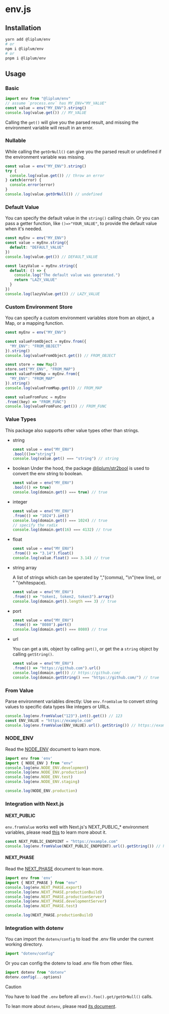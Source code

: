 # env.js

## Installation

```sh
yarn add @liplum/env
# or
npm i @liplum/env
# or
pnpm i @liplum/env
```

## Usage

### Basic

```js
import env from "@liplum/env"
// assume `process.env` has MY_ENV="MY_VALUE"
const value = env("MY_ENV").string()
console.log(value.get()) // MY_VALUE
```

Calling the `get()` will give you the parsed result,
and missing the environment variable will result in an error.

### Nullable

While calling the `getOrNull()` can give you the parsed result or undefined
if the environment variable was missing.

```js
const value = env("MY_ENV").string()
try {
  console.log(value.get()) // throw an error
} catch(error) {
  console.error(error)
}
console.log(value.getOrNull()) // undefined
```

### Default Value

You can specify the default value in the `string()` calling chain.
Or you can pass a getter function, like `()=>"YOUR_VALUE"`, to provide the default value when it's needed.

```js
const myEnv = env("MY_ENV")
const value = myEnv.string({
  default: "DEFAULT_VALUE"
})
console.log(value.get()) // DEFAULT_VALUE

const lazyValue = myEnv.string({
  default: () => {
    console.log("The default value was generated.")
    return "LAZY_VALUE"
  }
})
console.log(lazyValue.get()) // LAZY_VALUE
```

### Custom Environment Store

You can specify a custom environment variables store from an object, a Map, or a mapping function.

```js
const myEnv = env("MY_ENV")

const valueFromObject = myEnv.from({
  "MY_ENV": "FROM_OBJECT"
}).string()
console.log(valueFromObject.get()) // FROM_OBJECT

const store = new Map()
store.set("MY_ENV", "FROM_MAP")
const valueFromMap = myEnv.from({
  "MY_ENV": "FROM_MAP"
}).string()
console.log(valueFromMap.get()) // FROM_MAP

const valueFromFunc = myEnv
.from((key) => "FROM_FUNC")
console.log(valueFromFunc.get()) // FROM_FUNC
```

### Value Types

This package also supports other value types other than strings.

- string

  ```js
  const value = env("MY_ENV")
  .bool(()=>"string")
  console.log(value.get() === "string") // string
  ```

- boolean
  Under the hood, the package [@liplum/str2bool](https://www.npmjs.com/package/@liplum/str2bool) is used to convert the env string to boolean.

  ```js
  const value = env("MY_ENV")
  .bool(() => true)
  console.log(domain.get() === true) // true
  ```

- integer

  ```js
  const value = env("MY_ENV")
  .from(() => "1024").int()
  console.log(domain.get() === 1024) // true
  // specify the radix
  console.log(domain.get(16) === 4132) // true
  ```

- float

  ```js
  const value = env("MY_ENV")
  .from(() => "3.14").float()
  console.log(value.float() === 3.14) // true
  ```

- string array

  A list of strings which can be sperated by ","(comma), "\n"(new line), or " "(whitespace).

  ```js
  const value = env("MY_ENV")
  .from(() => "token1, token2, token3").array()
  console.log(domain.get().length === 3) // true
  ```

- port

  ```js
  const value = env("MY_ENV")
  .from(() => "8080").port()
  console.log(domain.get() === 8080) // true
  ```

- url

  You can get a `URL` object by calling `get()`,
  or get the a `string` object by calling `getString()`.

  ```js
  const value = env("MY_ENV")
  .from(() => "https://github.com").url()
  console.log(domain.get()) // https://github.com/
  console.log(domain.getString() === "https://github.com/") // true
  ```

### From Value

Parse environment variables directly:
Use `env.fromValue` to convert string values to specific data types like integers or URLs.

```js
console.log(env.fromValue("123").int().get()) // 123
const ENV_VALUE = "https://example.com"
console.log(env.fromValue(ENV_VALUE).url().getString()) // https://example.com/
```

### NODE_ENV

Read the [NODE_ENV](https://nodejs.org/en/learn/getting-started/nodejs-the-difference-between-development-and-production) document to learn more.

```js
import env from 'env'
import { NODE_ENV } from "env"
console.log(env.NODE_ENV.development)
console.log(env.NODE_ENV.production)
console.log(env.NODE_ENV.test)
console.log(env.NODE_ENV.staging)

console.log(NODE_ENV.production)
```

### Integration with Next.js

#### NEXT_PUBLIC

`env.fromValue` works well with Next.js's NEXT_PUBLIC_* environment variables,
please read [this](https://nextjs.org/docs/app/building-your-application/configuring/environment-variables) to learn more about it.

```js
const NEXT_PUBLIC_ENDPOINT = "https://example.com"
console.log(env.fromValue(NEXT_PUBLIC_ENDPOINT).url().getString()) // https://example.com/
```

#### NEXT_PHASE

Read the [NEXT_PHASE](https://nextjs.org/docs/app/api-reference/config/next-config-js#phase) document to lean more.

```js
import env from 'env'
import { NEXT_PHASE } from "env"
console.log(env.NEXT_PHASE.export)
console.log(env.NEXT_PHASE.productionBuild)
console.log(env.NEXT_PHASE.productionServer)
console.log(env.NEXT_PHASE.developmentServer)
console.log(env.NEXT_PHASE.test)

console.log(NEXT_PHASE.productionBuild)
```

### Integration with dotenv

You can import the `dotenv/config` to load the .env file under the current working directory.

```js
import "dotenv/config"
```

Or you can config the dotenv to load .env file from other files.

```js
import dotenv from "dotenv"
dotenv.config(...options)
```

> [!CAUTION]
> You have to load the `.env` before all `env().foo().get/getOrNull()` calls.

To lean more about `dotenv`, please read [its document](https://www.npmjs.com/package/dotenv).
